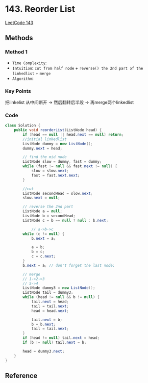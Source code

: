 # 143. Reorder List

[LeetCode 143](https://leetcode.com/problems/reorder-list/)

## Methods

### Method 1

* `Time Complexity`:
* `Intuition`: `cut from half node` + `reverse() the 2nd part of the linkedlist` + `merge`
* `Algorithm`:

### Key Points

把linkelist 从中间断开 -> 然后翻转后半段 -> 再merge两个linkedlist

### Code

```java
class Solution {
    public void reorderList(ListNode head) {
        if (head == null || head.next == null) return;
        //initial linkedlist
        ListNode dummy = new ListNode();
        dummy.next = head;

        // find the mid node
        ListNode slow = dummy, fast = dummy;
        while (fast != null && fast.next != null) {
            slow = slow.next;
            fast = fast.next.next;
        }

        //cut
        ListNode secondHead = slow.next;
        slow.next = null;

        // reverse the 2nd part
        ListNode a = null;
        ListNode b = secondHead;
        ListNode c = b == null ? null : b.next;

            // a->b->c
        while (c != null) {
            b.next = a;

            a = b;
            b = c;
            c = c.next;
        }
        b.next = a; // don't forget the last node;

        // merge
        // 1->2->3
        // 5->4
        ListNode dummy3 = new ListNode();
        ListNode tail = dummy3;
        while (head != null && b != null) {
            tail.next = head;
            tail = tail.next;
            head = head.next;

            tail.next = b;
            b = b.next;
            tail = tail.next;
        }
        if (head != null) tail.next = head;
        if (b != null) tail.next = b;

        head = dummy3.next;
    }
}

```

## Reference